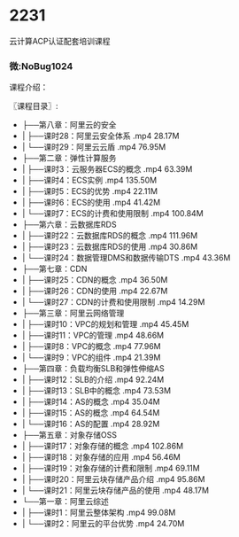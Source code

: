 # 2231
云计算ACP认证配套培训课程
### 微:NoBug1024 


课程介绍：

〖课程目录〗:

- ├──第八章：阿里云的安全  
- |   ├──课时28：阿里云安全体系 .mp4  28.17M
- |   └──课时29：阿里云云盾 .mp4  76.95M
- ├──第二章：弹性计算服务  
- |   ├──课时3：云服务器ECS的概念 .mp4  63.39M
- |   ├──课时4：ECS实例 .mp4  135.50M
- |   ├──课时5：ECS的优势 .mp4  22.11M
- |   ├──课时6：ECS的使用 .mp4  41.42M
- |   └──课时7：ECS的计费和使用限制 .mp4  100.84M
- ├──第六章：云数据库RDS  
- |   ├──课时22：云数据库RDS的概念 .mp4  111.96M
- |   ├──课时23：云数据库RDS的使用 .mp4  30.86M
- |   └──课时24：数据管理DMS和数据传输DTS .mp4  43.36M
- ├──第七章：CDN  
- |   ├──课时25：CDN的概念 .mp4  36.50M
- |   ├──课时26：CDN的使用 .mp4  22.67M
- |   └──课时27：CDN的计费和使用限制 .mp4  14.29M
- ├──第三章：阿里云网络管理  
- |   ├──课时10：VPC的规划和管理 .mp4  45.45M
- |   ├──课时11：VPC的管理 .mp4  48.66M
- |   ├──课时8：VPC的概念 .mp4  77.96M
- |   └──课时9：VPC的组件 .mp4  21.39M
- ├──第四章：负载均衡SLB和弹性伸缩AS  
- |   ├──课时12：SLB的介绍 .mp4  92.24M
- |   ├──课时13：SLB中的概念 .mp4  73.53M
- |   ├──课时14：AS的概念 .mp4  35.04M
- |   ├──课时15：AS的概念 .mp4  64.54M
- |   └──课时16：AS的配置 .mp4  28.92M
- ├──第五章：对象存储OSS  
- |   ├──课时17：对象存储的概念 .mp4  102.86M
- |   ├──课时18：对象存储的应用 .mp4  56.46M
- |   ├──课时19：对象存储的计费和限制 .mp4  69.11M
- |   ├──课时20：阿里云块存储产品介绍 .mp4  95.86M
- |   └──课时21：阿里云块存储产品的使用 .mp4  48.17M
- └──第一章：阿里云综述  
- |   ├──课时1：阿里云整体架构 .mp4  99.08M
- |   └──课时2：阿里云的平台优势 .mp4  24.70M
